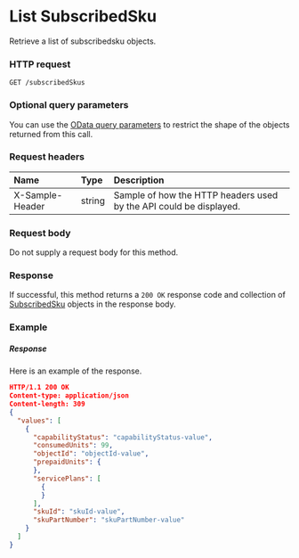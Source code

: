 # List SubscribedSku

Retrieve a list of subscribedsku objects.
### HTTP request
```http
GET /subscribedSkus
```
### Optional query parameters
You can use the [OData query parameters](odata-optional-query-parameters.md) to restrict the shape of the objects returned from this call.
### Request headers
| Name       | Type | Description|
|:-----------|:------|:----------|
| X-Sample-Header  | string  | Sample of how the HTTP headers used by the API could be displayed.|

### Request body
Do not supply a request body for this method.
### Response
If successful, this method returns a `200 OK` response code and collection of [SubscribedSku](../resources/subscribedsku.md) objects in the response body.
### Example
##### Response
Here is an example of the response.
```json
HTTP/1.1 200 OK
Content-type: application/json
Content-length: 309
{
  "values": [
    {
      "capabilityStatus": "capabilityStatus-value",
      "consumedUnits": 99,
      "objectId": "objectId-value",
      "prepaidUnits": {
      },
      "servicePlans": [
        {
        }
      ],
      "skuId": "skuId-value",
      "skuPartNumber": "skuPartNumber-value"
    }
  ]
}
```

<!-- uuid: d9cdb7cb-cf6e-4cb2-ac4b-ce68c96e6f22
2015-10-12 23:28:12 UTC -->